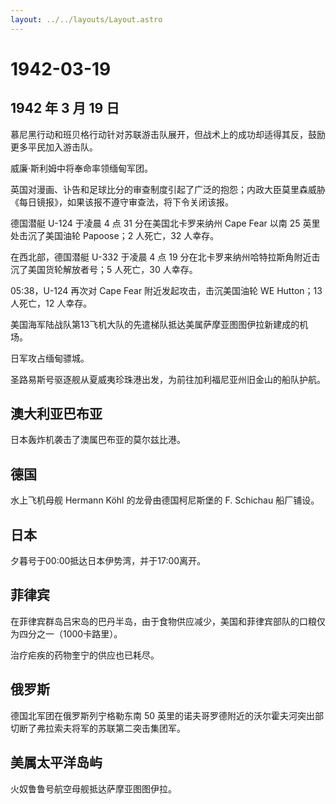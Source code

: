 ```yaml
---
layout: ../../layouts/Layout.astro
---
```


# 1942-03-19

## 1942 年 3 月 19 日

慕尼黑行动和班贝格行动针对苏联游击队展开，但战术上的成功却适得其反，鼓励更多平民加入游击队。

威廉·斯利姆中将奉命率领缅甸军团。

英国对漫画、讣告和足球比分的审查制度引起了广泛的抱怨；内政大臣莫里森威胁《每日镜报》，如果该报不遵守审查法，将下令关闭该报。

德国潜艇 U-124 于凌晨 4 点 31 分在美国北卡罗来纳州 Cape Fear 以南 25
英里处击沉了美国油轮 Papoose；2 人死亡，32 人幸存。

在西北部，德国潜艇 U-332 于凌晨 4 点 19
分在北卡罗来纳州哈特拉斯角附近击沉了美国货轮解放者号；5 人死亡，30
人幸存。

05:38，U-124 再次对 Cape Fear 附近发起攻击，击沉美国油轮 WE Hutton；13
人死亡，12 人幸存。

美国海军陆战队第13飞机大队的先遣梯队抵达美属萨摩亚图图伊拉新建成的机场。

日军攻占缅甸骠城。

圣路易斯号驱逐舰从夏威夷珍珠港出发，为前往加利福尼亚州旧金山的船队护航。

## 澳大利亚巴布亚

日本轰炸机袭击了澳属巴布亚的莫尔兹比港。

## 德国

水上飞机母舰 Hermann Köhl 的龙骨由德国柯尼斯堡的 F. Schichau 船厂铺设。

## 日本

夕暮号于00:00抵达日本伊势湾，并于17:00离开。

## 菲律宾

在菲律宾群岛吕宋岛的巴丹半岛，由于食物供应减少，美国和菲律宾部队的口粮仅为四分之一（1000卡路里）。

治疗疟疾的药物奎宁的供应也已耗尽。

## 俄罗斯

德国北军团在俄罗斯列宁格勒东南 50
英里的诺夫哥罗德附近的沃尔霍夫河突出部切断了弗拉索夫将军的苏联第二突击集团军。

## 美属太平洋岛屿

火奴鲁鲁号航空母舰抵达萨摩亚图图伊拉。